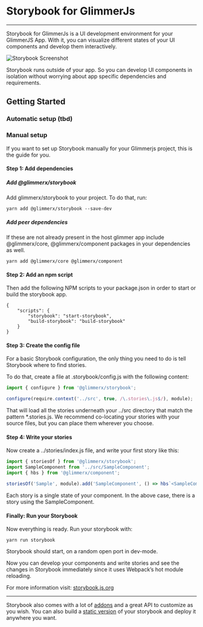 # Storybook for GlimmerJs

---

Storybook for GlimmerJs is a UI development environment for your GlimmerJS App.
With it, you can visualize different states of your UI components and develop them interactively.

![Storybook Screenshot](https://github.com/storybookjs/storybook/blob/master/media/storybook-intro.gif)

Storybook runs outside of your app.
So you can develop UI components in isolation without worrying about app specific dependencies and requirements.

## Getting Started

### Automatic setup (tbd)

### Manual setup
If you want to set up Storybook manually for your Glimmerjs project, this is the guide for you.

#### Step 1: Add dependencies
##### Add @glimmerx/storybook
Add glimmerx/storybook to your project. To do that, run:
```
yarn add @glimmerx/storybook --save-dev
```

##### Add peer dependencies
If these are not already present in the host glimmer app include @glimmerx/core, @glimmerx/component packages in your dependencies as well.

```
yarn add @glimmerx/core @glimmerx/component
```

#### Step 2: Add an npm script
Then add the following NPM scripts to your package.json in order to start or build the storybook app.

```
{
    "scripts": {
        "storybook": "start-storybook",
        "build-storybook": "build-storybook"
    }
}
```

#### Step 3: Create the config file
For a basic Storybook configuration, the only thing you need to do is tell Storybook where to find stories.

To do that, create a file at .storybook/config.js with the following content:
```js
import { configure } from '@glimmerx/storybook';

configure(require.context('../src', true, /\.stories\.js$/), module);
```
That will load all the stories underneath your ../src directory that match the pattern *.stories.js. We recommend co-locating your stories with your source files, but you can place them wherever you choose.

#### Step 4: Write your stories
Now create a ../stories/index.js file, and write your first story like this:

```js
import { storiesOf } from '@glimmerx/storybook';
import SampleComponent from '../src/SampleComponent';
import { hbs } from '@glimmerx/component';

storiesOf('Sample', module).add('SampleComponent', () => hbs`<SampleComponent />`);
```
Each story is a single state of your component. In the above case, there is a story using the SampleComponent.

#### Finally: Run your Storybook
Now everything is ready. Run your storybook with:
```
yarn run storybook
```
Storybook should start, on a random open port in dev-mode.

Now you can develop your components and write stories and see the changes in Storybook immediately since it uses Webpack’s hot module reloading.

For more information visit: [storybook.js.org](https://storybook.js.org)

---

Storybook also comes with a lot of [addons](https://storybook.js.org/addons/introduction) and a great API to customize as you wish.
You can also build a [static version](https://storybook.js.org/basics/exporting-storybook) of your storybook and deploy it anywhere you want.
